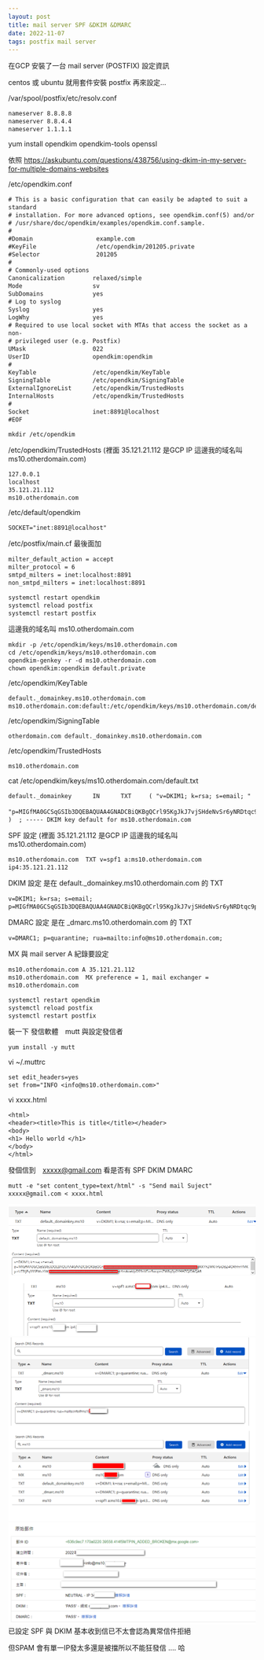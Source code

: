 ```yaml
---
layout: post
title: mail server SPF &DKIM &DMARC
date: 2022-11-07
tags: postfix mail server
---
```


在GCP 安裝了一台 mail server (POSTFIX) 設定資訊

centos 或 ubuntu 就用套件安裝 postfix 再來設定...

/var/spool/postfix/etc/resolv.conf
```
nameserver 8.8.8.8
nameserver 8.8.4.4
nameserver 1.1.1.1
```

yum install opendkim opendkim-tools openssl

依照 https://askubuntu.com/questions/438756/using-dkim-in-my-server-for-multiple-domains-websites

/etc/opendkim.conf
```
# This is a basic configuration that can easily be adapted to suit a standard
# installation. For more advanced options, see opendkim.conf(5) and/or
# /usr/share/doc/opendkim/examples/opendkim.conf.sample.
#
#Domain                  example.com
#KeyFile                 /etc/opendkim/201205.private
#Selector                201205
#
# Commonly-used options
Canonicalization        relaxed/simple
Mode                    sv
SubDomains              yes
# Log to syslog
Syslog                  yes
LogWhy                  yes
# Required to use local socket with MTAs that access the socket as a non-
# privileged user (e.g. Postfix)
UMask                   022
UserID                  opendkim:opendkim
#
KeyTable                /etc/opendkim/KeyTable
SigningTable            /etc/opendkim/SigningTable
ExternalIgnoreList      /etc/opendkim/TrustedHosts
InternalHosts           /etc/opendkim/TrustedHosts
#
Socket                  inet:8891@localhost
#EOF
```

```
mkdir /etc/opendkim
```

/etc/opendkim/TrustedHosts (裡面 35.121.21.112 是GCP IP 這邊我的域名叫 ms10.otherdomain.com)
```
127.0.0.1
localhost
35.121.21.112
ms10.otherdomain.com
```

/etc/default/opendkim
```
SOCKET="inet:8891@localhost"
```

/etc/postfix/main.cf 最後面加
```
milter_default_action = accept
milter_protocol = 6
smtpd_milters = inet:localhost:8891
non_smtpd_milters = inet:localhost:8891
```

```
systemctl restart opendkim
systemctl reload postfix
systemctl restart postfix
```

這邊我的域名叫 ms10.otherdomain.com
```
mkdir -p /etc/opendkim/keys/ms10.otherdomain.com
cd /etc/opendkim/keys/ms10.otherdomain.com
opendkim-genkey -r -d ms10.otherdomain.com
chown opendkim:opendkim default.private
```

/etc/opendkim/KeyTable
```
default._domainkey.ms10.otherdomain.com ms10.otherdomain.com:default:/etc/opendkim/keys/ms10.otherdomain.com/default.private
```

/etc/opendkim/SigningTable
```
otherdomain.com default._domainkey.ms10.otherdomain.com
```

/etc/opendkim/TrustedHosts
```
ms10.otherdomain.com
```

cat /etc/opendkim/keys/ms10.otherdomain.com/default.txt
```
default._domainkey      IN      TXT     ( "v=DKIM1; k=rsa; s=email; "
          "p=MIGfMA0GCSqGSIb3DQEBAQUAA4GNADCBiQKBgQCrl95KgJkJ7vjSHdeNvSr6yNRDtqc9pWGdYl8fSjQKIdSgsshLj7EbGuIKKYh2WKHrGiDdZi4ORhhnYMKyzrUTRIjEq33SEWuYiWTHVZMMNuUiYQ4viBIDbhiPO+FPsi5rR/Veuqiet4mAoeklpDS9nVFor5wupmZW8q0p0YHHZQIDAQAB" )  ; ----- DKIM key default for ms10.otherdomain.com

```

SPF 設定 (裡面 35.121.21.112 是GCP IP 這邊我的域名叫 ms10.otherdomain.com)
```
ms10.otherdomain.com  TXT v=spf1 a:ms10.otherdomain.com ip4:35.121.21.112
```

DKIM 設定 是在 
default._domainkey.ms10.otherdomain.com 的 TXT
```
v=DKIM1; k=rsa; s=email;
p=MIGfMA0GCSqGSIb3DQEBAQUAA4GNADCBiQKBgQCrl95KgJkJ7vjSHdeNvSr6yNRDtqc9pWGdYl8fSjQKIdSgsshLj7EbGuIKKYh2WKHrGiDdZi4ORhhnYMKyzrUTRIjEq33SEWuYiWTHVZMMNuUiYQ4viBIDbhiPO+FPsi5rR/Veuqiet4mAoeklpDS9nVFor5wupmZW8q0p0YHHZQIDAQAB
```

DMARC 設定 是在 _dmarc.ms10.otherdomain.com 的 TXT
```
v=DMARC1; p=quarantine; rua=mailto:info@ms10.otherdomain.com;
```

MX 與 mail server A 紀錄要設定
```
ms10.otherdomain.com A 35.121.21.112
ms10.otherdomain.com  MX preference = 1, mail exchanger = ms10.otherdomain.com
```

```
systemctl restart opendkim
systemctl reload postfix
systemctl restart postfix
```

裝一下 發信軟體　mutt 與設定發信者
```
yum install -y mutt
```

vi ~/.muttrc
```
set edit_headers=yes
set from="INFO <info@ms10.otherdomain.com>"
```

vi xxxx.html
```
<html>
<header><title>This is title</title></header>
<body>
<h1> Hello world </h1>
</body>
</html>
```

發個信到　xxxxx@gmail.com 看是否有 SPF DKIM DMARC
```
mutt -e "set content_type=text/html" -s "Send mail Suject" xxxxx@gmail.com < xxxx.html
```

<img src="/images/posts/mailsrver/DKIM_SPF1.png">
<img src="/images/posts/mailsrver/DKIM_SPF3.png">
<img src="/images/posts/mailsrver/DKIM_SPF2.png">
已設定 SPF 與 DKIM 基本收到信已不太會認為異常信件拒絕

但SPAM 會有單一IP發太多還是被擋所以不能狂發信 .... 哈

